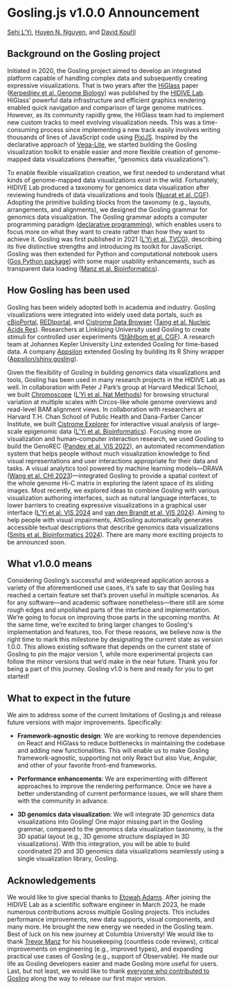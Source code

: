# Gosling.js v1.0.0 Announcement

[Sehi L'Yi](https://sehilyi.com), [Huyen N. Nguyen](https://huyennguyen.com/), and [David Kouřil](https://www.davidkouril.com/)

## Background on the Gosling project
Initiated in 2020, the Gosling project aimed to develop an integrated platform capable of handling complex data and subsequently creating expressive visualizations. That is two years after the [HiGlass](http://higlass.io/) paper ([Kerpedjiev et al. Genome Biology](https://doi.org/10.1186/s13059-018-1486-1)) was published by the [HIDIVE Lab](https://hidivelab.org/). HiGlass’ powerful data infrastructure and efficient graphics rendering enabled quick navigation and comparison of large genome matrices. However, as its community rapidly grew, the HiGlass team had to implement new custom tracks to meet evolving visualization needs. This was a time-consuming process since implementing a new track easily involves writing thousands of lines of JavaScript code using [PixiJS](https://pixijs.com/). Inspired by the declarative approach of [Vega-Lite](https://vega.github.io/vega-lite/), we started building the Gosling visualization toolkit to enable easier and more flexible creation of genome-mapped data visualizations (hereafter, “genomics data visualizations”).

To enable flexible visualization creation, we first needed to understand what kinds of genome-mapped data visualizations exist in the wild. Fortunately, HIDIVE Lab produced a taxonomy for genomics data visualization after reviewing hundreds of data visualizations and tools ([Nusrat et al. CGF](https://onlinelibrary.wiley.com/doi/full/10.1111/cgf.13727)). Adopting the primitive building blocks from the taxonomy (e.g., layouts, arrangements, and alignments), we designed the Gosling grammar for genomics data visualization. The Gosling grammar adopts a computer programming paradigm ([declarative programming](https://en.wikipedia.org/wiki/Declarative_programming)), which enables users to focus more on what they want to create rather than how they want to achieve it. Gosling was first published in 2021 ([L’Yi et al. TVCG](https://pmc.ncbi.nlm.nih.gov/articles/PMC8826597/)), describing its five distinctive strengths and introducing its toolkit for JavaScript. Gosling was then extended for Python and computational notebook users ([Gos Python package](https://gosling-lang.github.io/gos/)) with some major usability enhancements, such as transparent data loading ([Manz et al. Bioinformatics](https://academic.oup.com/bioinformatics/article/39/1/btad050/6998203)).

## How Gosling has been used
Gosling has been widely adopted both in academia and industry. Gosling visualizations were integrated into widely used data portals, such as [cBioPortal](https://www.cbioportal.org/patient/openResource_CHROMOSCOPE?studyId=pancan_pcawg_2020&caseId=DO2706), [REDIportal](http://srv00.recas.ba.infn.it/atlas/), and [Cistrome Data Browser](https://db3.cistrome.org/browser/) ([Taing et al. Nucleic Acids Res](https://academic.oup.com/nar/article/52/D1/D61/7424438)). Researchers at Linköping University used Gosling to create stimuli for controlled user experiments ([Ståhlbom et al. CGF](https://onlinelibrary.wiley.com/doi/10.1111/cgf.15102)). A research team at Johannes Kepler University Linz extended Gosling for time-based data.  A company [Appsilon](https://www.appsilon.com/) extended Gosling by building its R Shiny wrapper ([Appsilon/shiny.gosling](https://appsilon.github.io/shiny.gosling/)).

Given the flexibility of Gosling in building genomics data visualizations and tools, Gosling has been used in many research projects in the HIDIVE Lab as well. In collaboration with Peter J Park’s group at Harvard Medical School, we built [Chromoscope](https://chromoscope.bio/) ([L’Yi et al. Nat Methods](https://www.nature.com/articles/s41592-023-02056-x)) for browsing structural variation at multiple scales with Circos-like whole genome overviews and read-level BAM alignment views. In collaboration with researchers at Harvard T.H. Chan School of Public Health and Dana-Farber Cancer Institute, we built [Cistrome Explorer](https://cisvis.gehlenborglab.org) for interactive visual analysis of large-scale epigenomic data ([L’Yi et al. Bioinformatics](https://academic.oup.com/bioinformatics/article/39/2/btad018/6998202)). Focusing more on visualization and human–computer interaction research, we used Gosling to build the GenoREC ([Pandey et al. VIS 2022](https://ieeexplore.ieee.org/document/9908148)), an automated recommendation system that helps people without much visualization knowledge to find visual representations and user interactions appropriate for their data and tasks. A visual analytics tool powered by machine learning models—DRAVA ([Wang et al. CHI 2023](https://dl.acm.org/doi/full/10.1145/3544548.3581127))—integrated Gosling to provide a spatial context of the whole genome Hi-C matrix in exploring the latent space of its sliding images. Most recently, we explored ideas to combine Gosling with various visualization authoring interfaces, such as natural language interfaces, to lower barriers to creating expressive visualizations in a graphical user interface ([L’Yi et al. VIS 2024](https://ieeexplore.ieee.org/document/10670517) and [van den Brandt et al. VIS 2024](https://ieeexplore.ieee.org/document/10681582)). Aiming to help people with visual impairments, AltGosling automatically generates accessible textual descriptions that describe genomics data visualizations ([Smits et al. Bioinformatics 2024](https://academic.oup.com/bioinformatics/article/40/12/btae670/7900296)). There are many more exciting projects to be announced soon.

## What v1.0.0 means
Considering Gosling’s successful and widespread application across a variety of the aforementioned use cases, it’s safe to say that Gosling has reached a certain feature set that’s proven useful in multiple scenarios. As for any software—and academic software nonetheless—there still are some rough edges and unpolished parts of the interface and implementation. We’re going to focus on improving those parts in the upcoming months. At the same time, we’re excited to bring larger changes to Gosling's implementation and features, too. For these reasons, we believe now is the right time to mark this milestone by designating the current state as version 1.0.0. This allows existing software that depends on the current state of Gosling to pin the major version 1, while more experimental projects can follow the minor versions that we’d make in the near future. Thank you for being a part of this journey. Gosling v1.0 is here and ready for you to get started!

## What to expect in the future
We aim to address some of the current limitations of Gosling.js and release future versions with major improvements. Specifically:

- **Framework-agnostic design**: We are working to remove dependencies on React and HiGlass to reduce bottlenecks in maintaining the codebase and adding new functionalities. This will enable us to make Gosling framework-agnostic, supporting not only React but also Vue, Angular, and other of your favorite front-end frameworks. 

- **Performance enhancements**: We are experimenting with different approaches to improve the rendering performance. Once we have a better understanding of current performance issues, we will share them with the community in advance. 

- **3D genomics data visualization**: We will integrate 3D genomics data visualizations into Gosling! One major missing part in the Gosling grammar, compared to the genomics data visualization taxonomy, is the 3D spatial layout (e.g., 3D genome structure displayed in 3D visualizations). With this integration, you will be able to build coordinated 2D and 3D genomics data visualizations seamlessly using a single visualization library, Gosling.

## Acknowledgements
We would like to give special thanks to [Etowah Adams](https://etowahadams.com/). After joining the HIDIVE Lab as a scientific software engineer in March 2023, he made numerous contributions across multiple Gosling projects. This includes performance improvements, new data supports, visual components, and many more. He brought the new energy we needed in the Gosling team. Best of luck on his new journey at Columbia University! We would like to thank [Trevor Manz](https://trevorma.nz/) for his housekeeping (countless code reviews), critical improvements on engineering (e.g., improved types), and expanding practical use cases of Gosling (e.g., support of Observable). He made our life as Gosling developers easier and made Gosling more useful for users. Last, but not least, we would like to thank [everyone who contributed to Gosling](https://github.com/gosling-lang/gosling.js/graphs/contributors) along the way to release our first major version.
